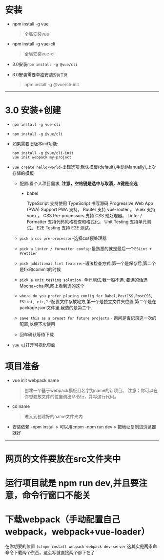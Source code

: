 # 安装 #
+ npm install -g vue
  
  >全局安装vue
  
+ npm install -g vue-cli
  
  >全局安装vue-cli

+ 3.0安装`npm install -g @vue/cli`

+ 3.0安装需要单独安装`安装工具`

  > npm install -g @vue/cli-init

---------------------------
# 3.0 安装+创建

* `npm install -g vue-cli`

* `npm install -g @vue/cli`

* 如果需要旧版本init功能:

  ```
  npm install -g @vue/cli-init
  vue init webpack my-project
  ```

* `vue create hello-world`-出现选项:默认模板(default),手动(Manually),上次存储的模板

  * 配置:看个人项目需求, **注意，空格键是选中与取消，A键是全选**

    * babel

      TypeScript 支持使用 TypeScript 书写源码
       Progressive Web App (PWA) Support PWA 支持。
       Router 支持 vue-router 。
       Vuex 支持 vuex 。
       CSS Pre-processors 支持 CSS 预处理器。
       Linter / Formatter 支持代码风格检查和格式化。
       Unit Testing 支持单元测试。
       E2E Testing 支持 E2E 测试。

  * `pick a css pre-processor`-选择css预处理器

  * `pick a linter / formatter config`-最熟悉的就是最后一个`ESLint + Prettier`

  * `pick additional lint feature:`-语法检查方式:第一个是保存后,第二个是fix和commit的时候

  * `pick a unit testing solution` -单元测试,我一般不选, 要选的话选Mocha+chai啊,网上看到选的这个

  * `where do you prefer placing config for Babel,PostCSS,PostCSS, ESlint, etc,?` -配置文件存放地方,第一个是独立文件夹位置,第二个是在package.json文件里,我选的是第二个,

  * `save this as a preset for future projects` - 询问是否记录这一次的配置,以便下次使用

  * 回车确认等待下载

* `vue ui`打开可视化界面

# 项目准备

+ vue init webpack name
  > 创建一个基于webpack模板且名字为name的新项目。
	注意：你可以在你想要放文件的位置调出命令行，并写这行代码。
+ cd name
  
  > 进入到创建好的name文件夹内
+ 安装依赖
	-npm install
	  > 可以用cnpm
	-npm run dev
	  > 把地址复制进浏览器就好
--------------------------------------------

# 网页的文件要放在src文件夹中
# 运行项目就是 npm run dev,并且要注意，命令行窗口不能关

# 下载webpack（手动配置自己webpack，webpack+vue-loader）
在你想要的位置
`(c)npm install webpack webpack-dev-server`
这其实是两条命命令下载两个东西。这么写就直接两个都下在了